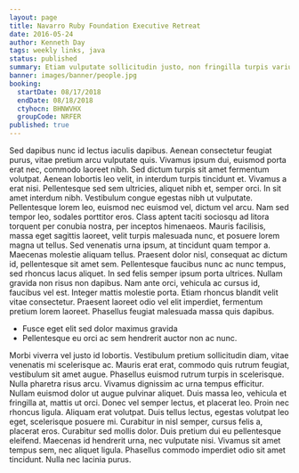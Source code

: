 ```yaml
---
layout: page
title: Navarro Ruby Foundation Executive Retreat
date: 2016-05-24
author: Kenneth Day
tags: weekly links, java
status: published
summary: Etiam vulputate sollicitudin justo, non fringilla turpis varius.
banner: images/banner/people.jpg
booking:
  startDate: 08/17/2018
  endDate: 08/18/2018
  ctyhocn: BHNWVHX
  groupCode: NRFER
published: true
---
```

Sed dapibus nunc id lectus iaculis dapibus. Aenean consectetur feugiat purus, vitae pretium arcu vulputate quis. Vivamus ipsum dui, euismod porta erat nec, commodo laoreet nibh. Sed dictum turpis sit amet fermentum volutpat. Aenean lobortis leo velit, in interdum turpis tincidunt et. Vivamus a erat nisi. Pellentesque sed sem ultricies, aliquet nibh et, semper orci. In sit amet interdum nibh. Vestibulum congue egestas nibh ut vulputate.
Pellentesque lorem leo, euismod nec euismod vel, dictum vel arcu. Nam sed tempor leo, sodales porttitor eros. Class aptent taciti sociosqu ad litora torquent per conubia nostra, per inceptos himenaeos. Mauris facilisis, massa eget sagittis laoreet, velit turpis malesuada nunc, et posuere lorem magna ut tellus. Sed venenatis urna ipsum, at tincidunt quam tempor a. Maecenas molestie aliquam tellus. Praesent dolor nisl, consequat ac dictum id, pellentesque sit amet sem. Pellentesque faucibus nunc ac nunc tempus, sed rhoncus lacus aliquet. In sed felis semper ipsum porta ultrices. Nullam gravida non risus non dapibus. Nam ante orci, vehicula ac cursus id, faucibus vel est. Integer mattis molestie porta. Etiam rhoncus blandit velit vitae consectetur. Praesent laoreet odio vel elit imperdiet, fermentum pretium lorem laoreet. Phasellus feugiat malesuada massa quis dapibus.

* Fusce eget elit sed dolor maximus gravida
* Pellentesque eu orci ac sem hendrerit auctor non ac nunc.

Morbi viverra vel justo id lobortis. Vestibulum pretium sollicitudin diam, vitae venenatis mi scelerisque ac. Mauris erat erat, commodo quis rutrum feugiat, vestibulum sit amet augue. Phasellus euismod rutrum turpis in scelerisque. Nulla pharetra risus arcu. Vivamus dignissim ac urna tempus efficitur. Nullam euismod dolor ut augue pulvinar aliquet. Duis massa leo, vehicula et fringilla at, mattis ut orci. Donec vel semper lectus, et placerat leo.
Proin nec rhoncus ligula. Aliquam erat volutpat. Duis tellus lectus, egestas volutpat leo eget, scelerisque posuere mi. Curabitur in nisl semper, cursus felis a, placerat eros. Curabitur sed mollis dolor. Duis pretium dui eu pellentesque eleifend. Maecenas id hendrerit urna, nec vulputate nisi. Vivamus sit amet tempus sem, nec aliquet ligula. Phasellus commodo imperdiet odio sit amet tincidunt. Nulla nec lacinia purus.
